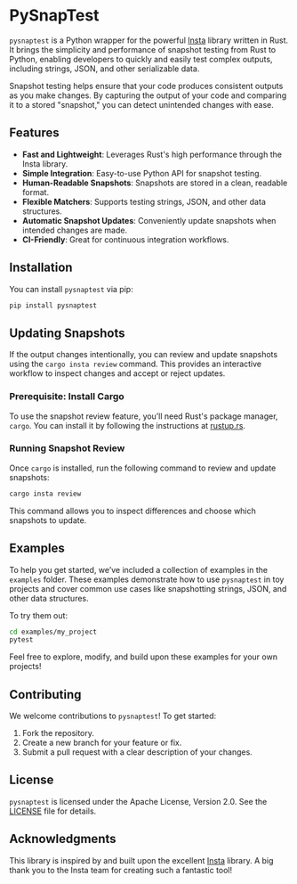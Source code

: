 # PySnapTest

`pysnaptest` is a Python wrapper for the powerful [Insta](https://insta.rs/) library written in Rust. It brings the simplicity and performance of snapshot testing from Rust to Python, enabling developers to quickly and easily test complex outputs, including strings, JSON, and other serializable data.

Snapshot testing helps ensure that your code produces consistent outputs as you make changes. By capturing the output of your code and comparing it to a stored "snapshot," you can detect unintended changes with ease.

## Features

- **Fast and Lightweight**: Leverages Rust's high performance through the Insta library.
- **Simple Integration**: Easy-to-use Python API for snapshot testing.
- **Human-Readable Snapshots**: Snapshots are stored in a clean, readable format.
- **Flexible Matchers**: Supports testing strings, JSON, and other data structures.
- **Automatic Snapshot Updates**: Conveniently update snapshots when intended changes are made.
- **CI-Friendly**: Great for continuous integration workflows.

## Installation

You can install `pysnaptest` via pip:

```bash
pip install pysnaptest
```

## Updating Snapshots

If the output changes intentionally, you can review and update snapshots using the `cargo insta review` command. This provides an interactive workflow to inspect changes and accept or reject updates.

### Prerequisite: Install Cargo

To use the snapshot review feature, you’ll need Rust's package manager, `cargo`. You can install it by following the instructions at [rustup.rs](https://rustup.rs/).

### Running Snapshot Review

Once `cargo` is installed, run the following command to review and update snapshots:

```bash
cargo insta review
```

This command allows you to inspect differences and choose which snapshots to update.

## Examples

To help you get started, we’ve included a collection of examples in the `examples` folder. These examples demonstrate how to use `pysnaptest` in toy projects and cover common use cases like snapshotting strings, JSON, and other data structures.

To try them out:

```bash
cd examples/my_project
pytest
```

Feel free to explore, modify, and build upon these examples for your own projects!

## Contributing

We welcome contributions to `pysnaptest`! To get started:

1. Fork the repository.
2. Create a new branch for your feature or fix.
3. Submit a pull request with a clear description of your changes.

## License

`pysnaptest` is licensed under the Apache License, Version 2.0. See the [LICENSE](LICENSE) file for details.

## Acknowledgments

This library is inspired by and built upon the excellent [Insta](https://insta.rs/) library. A big thank you to the Insta team for creating such a fantastic tool!
